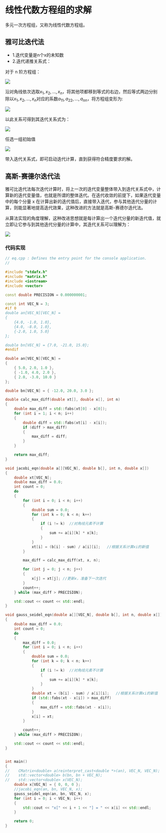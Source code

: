 # 线性代数方程组的求解
多元一次方程组，又称为线性代数方程组。
## 雅可比迭代法
- 1.迭代变量是n个x的未知数
- 2.迭代递推关系式：

对于 n 阶方程组：

![](https://images.gitbook.cn/eb27a360-b288-11e8-a795-a516a53f2f5b)

沿对角线依次选取$x_1,x_2,...,x_n$，将其他项都移到等式的右边，然后等式两边分别除以$x_1,x_2,...,x_n$对应的系数$a_{11}, a_{22},...,a_{nn}$，将方程组变形为:

![](https://images.gitbook.cn/fb178880-b288-11e8-a77e-c1c8f042d277)

以此关系可得到其迭代关系式为：

![](https://images.gitbook.cn/e26dcf70-bfc5-11e8-8103-219b98705e1b)

任选一组初始值

![](https://images.gitbook.cn/5a8501e0-b436-11e8-99a3-8b801816a4f0)

带入迭代关系式，即可启动迭代计算，直到获得符合精度要求的解。

## 高斯-赛德尔迭代法
雅可比迭代法每次迭代计算时，将上一次的迭代变量整体带入到迭代关系式中，计算新的迭代变量值，也就是所谓的整体迭代。在迭代收敛的前提下，如果迭代变量中的每个分量 x 在计算出新的迭代值后，直接带入迭代，参与其他迭代分量的计算，则能显著地提高迭代效果，这种改进的方法就是高斯-赛德尔迭代法。

从算法实现的角度理解，这种改进思想就是每计算出一个迭代分量的新迭代值，就立即让它参与到其他迭代分量的计算中，其迭代关系可以理解为：

![](https://images.gitbook.cn/b2193430-b436-11e8-845f-9dee173800ab)

### 代码实现
``` C++
// eq.cpp : Defines the entry point for the console application.
//

#include "stdafx.h"
#include "matrix.h"
#include <iostream>
#include <vector>

const double PRECISION = 0.000000001;

const int VEC_N = 3;
#if 0
double an[VEC_N][VEC_N] =
{
    {4.0, -1.0, 1.0},
    {4.0, -8.0, 1.0},
    {-2.0, 1.0, 5.0}
};

double bn[VEC_N] = {7.0, -21.0, 15.0};
#endif

double an[VEC_N][VEC_N] =
{
    { 5.0, 2.0, 1.0 },
    { -1.0, 4.0, 2.0 },
    { 2.0, -3.0, 10.0 }
};

double bn[VEC_N] = { -12.0, 20.0, 3.0 };

double calc_max_diff(double xt[], double x[], int n)
{
    double max_diff = std::fabs(xt[0] - x[0]);
    for (int i = 1; i < n; i++)
    {
        double diff = std::fabs(xt[i] - x[i]);
        if (diff > max_diff)
        {
            max_diff = diff;
        }
    }

    return max_diff;
}

void jacobi_eqn(double a[][VEC_N], double b[], int n, double x[])
{
    double xt[VEC_N];
    double max_diff = 0.0;
    int count = 0;
    do
    {
        for (int i = 0; i < n; i++)
        {
            double sum = 0.0;
            for (int k = 0; k < n; k++)
            {
                if (i != k)  //对角线元素不计算
                {
                    sum += a[i][k] * x[k];
                }
            }
            xt[i] = (b[i] - sum) / a[i][i];   //根据关系计算xi的新值
        }

        max_diff = calc_max_diff(xt, x, n);

        for (int j = 0; j < n; j++)
        {
            x[j] = xt[j]; //更新x，准备下一次迭代
        }
        count++;
    } while (max_diff > PRECISION);

    std::cout << count << std::endl;
}

void gauss_seidel_eqn(double a[][VEC_N], double b[], int n, double x[])
{
    double max_diff = 0.0;
    int count = 0;
    do
    {
        max_diff = 0.0;
        for (int i = 0; i < n; i++)
        {
            double sum = 0.0;
            for (int k = 0; k < n; k++)
            {
                if (i != k)  //对角线元素不计算
                {
                    sum += a[i][k] * x[k];
                }
            }
            double xt = (b[i] - sum) / a[i][i];   //根据关系计算xi的新值
            if (std::fabs(xt - x[i]) > max_diff)
            {
                max_diff = std::fabs(xt - x[i]);
            }
            x[i] = xt;
        }

        count++;
    } while (max_diff > PRECISION);

    std::cout << count << std::endl;
}


int main()
{
//    CMatrix<double> a(reinterpret_cast<double *>(an), VEC_N, VEC_N);
//    std::vector<double> b(bn, bn + VEC_N);
//    std::vector<double> x(VEC_N);
    double x[VEC_N] = { 0, 0, 0 };
    //jacobi_eqn(an, bn, VEC_N, x);
    gauss_seidel_eqn(an, bn, VEC_N, x);
    for (int i = 0; i < VEC_N; i++)
    {
        std::cout << "x[" << i + 1 << "] = " << x[i] << std::endl;
    }

    return 0;
}
```